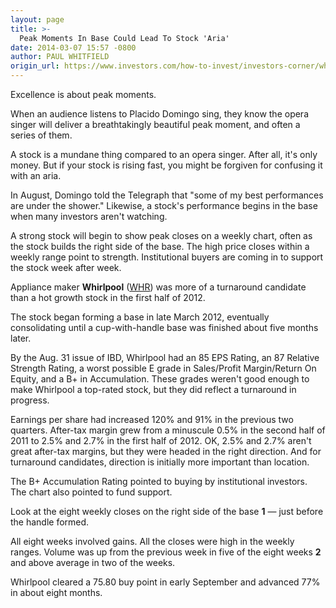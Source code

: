 ```yaml
---
layout: page
title: >-
  Peak Moments In Base Could Lead To Stock 'Aria'
date: 2014-03-07 15:57 -0800
author: PAUL WHITFIELD
origin_url: https://www.investors.com/how-to-invest/investors-corner/what-to-look-for-in-stock-chart-2/
---
```


Excellence is about peak moments.

When an audience listens to Placido Domingo sing, they know the opera singer will deliver a breathtakingly beautiful peak moment, and often a series of them.

A stock is a mundane thing compared to an opera singer. After all, it's only money. But if your stock is rising fast, you might be forgiven for confusing it with an aria.

In August, Domingo told the Telegraph that "some of my best performances are under the shower." Likewise, a stock's performance begins in the base when many investors aren't watching.

A strong stock will begin to show peak closes on a weekly chart, often as the stock builds the right side of the base. The high price closes within a weekly range point to strength. Institutional buyers are coming in to support the stock week after week.

Appliance maker **Whirlpool** ([WHR](https://research.investors.com/quote.aspx?symbol=WHR)) was more of a turnaround candidate than a hot growth stock in the first half of 2012.

The stock began forming a base in late March 2012, eventually consolidating until a cup-with-handle base was finished about five months later.

By the Aug. 31 issue of IBD, Whirlpool had an 85 EPS Rating, an 87 Relative Strength Rating, a worst possible E grade in Sales/Profit Margin/Return On Equity, and a B+ in Accumulation. These grades weren't good enough to make Whirlpool a top-rated stock, but they did reflect a turnaround in progress.

Earnings per share had increased 120% and 91% in the previous two quarters. After-tax margin grew from a minuscule 0.5% in the second half of 2011 to 2.5% and 2.7% in the first half of 2012. OK, 2.5% and 2.7% aren't great after-tax margins, but they were headed in the right direction. And for turnaround candidates, direction is initially more important than location.

The B+ Accumulation Rating pointed to buying by institutional investors. The chart also pointed to fund support.

Look at the eight weekly closes on the right side of the base **1** — just before the handle formed.

All eight weeks involved gains. All the closes were high in the weekly ranges. Volume was up from the previous week in five of the eight weeks **2** and above average in two of the weeks.

Whirlpool cleared a 75.80 buy point in early September and advanced 77% in about eight months.
